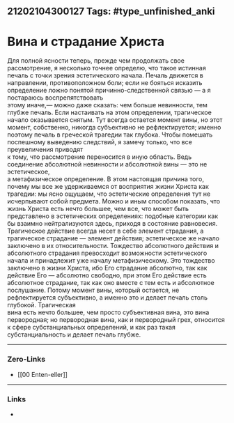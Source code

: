 21202104300127
Tags: #type_unfinished_anki
---
# Вина и страдание Христа

Для полной ясности теперь, прежде чем продолжать свое  <br>рассмотрение, я несколько точнее определю, что такое истинная печаль с точки зрения эстетического начала. Печаль движется в направлении, противоположном боли; если не бояться исказить определение ложно понятой причинно-следственной связью — а я постараюсь воспрепятствовать <br>этому иначе,— можно даже сказать: чем больше невинности, тем глубже печаль. Если настаивать на этом определении, трагическое начало оказывается снятым. Тут всегда остается момент вины, но этот момент, собственно, никогда субъективно не рефлектируется; именно поэтому печаль в греческой трагедии так глубока. Чтобы помешать поспешному выведению следствий, я замечу только, что все преувеличения приводят <br>к тому, что рассмотрение переносится в иную область. Ведь соединение абсолютной невинности и абсолютной вины — это не эстетическое, <br>а метафизическое определение. В этом настоящая причина того, почему мы все же удерживаемся от восприятия жизни Христа как трагедии: мы ясно ощущаем, что эстетические определения тут не исчерпывают собой предмета. Можно и иным способом показать, что жизнь Христа есть нечто большее, чем все, что может быть представлено в эстетических определениях: подобные категории как бы взаимно нейтрализуются здесь, приходя в состояние равновесия. Трагическое действие всегда несет в себе элемент страдания, а трагическое страдание — элемент действия; эстетическое же начало заключено в их относительности. Тождество абсолютного действия и абсолютного страдания превосходит возможности эстетического начала и принадлежит уже началу метафизическому. Это тождество заключено в жизни Христа, ибо Его страдание абсолютно, так как действие Его — абсолютно свободно, при этом Его действие есть абсолютное страдание, так как оно вместе с тем есть и абсолютное послушание. Потому момент вины, который остается, не рефлектируется субъективно, а именно это и делает печаль столь глубокой. Трагическая <br>вина есть нечто большее, чем просто субъективная вина, это вина  первородная; но первородная вина, как и первородный грех, относится к сфере субстанциальных определений, и как раз такая субстанциальность и делает печаль глубже. 

---
### Zero-Links
- [[00 Enten-eller]]
---
### Links
-